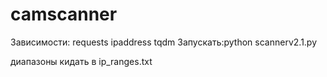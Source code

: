 # camscanner
Зависимости:
requests
ipaddress
tqdm
Запускать:python scannerv2.1.py

 диапазоны кидать в ip_ranges.txt
